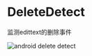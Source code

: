 # DeleteDetect

监测edittext的删除事件

![android delete detect](http://7xjvhq.com1.z0.glb.clouddn.com/android_delete_detect.gif)
